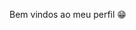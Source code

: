 Bem vindos ao meu perfil 😁

<!--
**juliasgf/juliasgf** is a ✨ _special_ ✨ repository because its `README.md` (this file) appears on your GitHub profile.

Meu nome é Julia Soares Fomes Fernandes

- 🔭 Estou estudando na Alura
- 🌱 Utilizo esse espaço para minha organização e compartilhamento dos meus projetos
- 📫 Você pode entrar em contato comigo: 00001131635878sp@al.educacao.sp.gov.br
